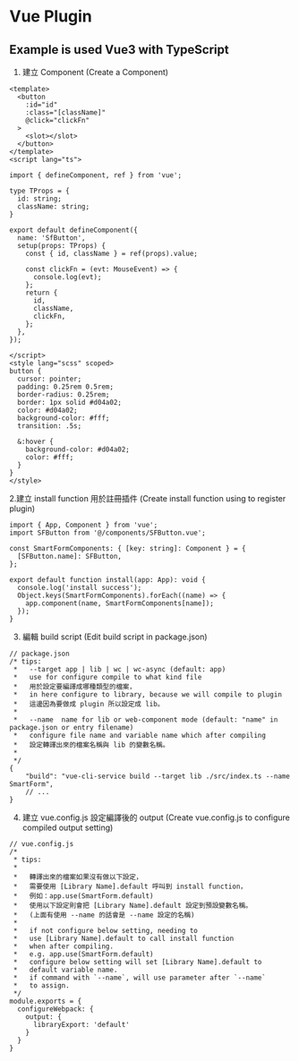 # Vue Plugin
## Example is used Vue3 with TypeScript

1. 建立 Component (Create a Component)

```htmlembedded=
<template>
  <button
    :id="id"
    :class="[className]"
    @click="clickFn"
  >
    <slot></slot>
  </button>
</template>
<script lang="ts">
```
```typescript=11
import { defineComponent, ref } from 'vue';

type TProps = {
  id: string;
  className: string;
}

export default defineComponent({
  name: 'SfButton',
  setup(props: TProps) {
    const { id, className } = ref(props).value;

    const clickFn = (evt: MouseEvent) => {
      console.log(evt);
    };
    return {
      id,
      className,
      clickFn,
    };
  },
});
```
```htmlembedded=33
</script>
<style lang="scss" scoped>
button {
  cursor: pointer;
  padding: 0.25rem 0.5rem;
  border-radius: 0.25rem;
  border: 1px solid #d04a02;
  color: #d04a02;
  background-color: #fff;
  transition: .5s;

  &:hover {
    background-color: #d04a02;
    color: #fff;
  }
}
</style>
```

2.建立 install function 用於註冊插件 (Create install function using to register plugin)
```typescript=
import { App, Component } from 'vue';
import SFButton from '@/components/SFButton.vue';

const SmartFormComponents: { [key: string]: Component } = {
  [SFButton.name]: SFButton,
};

export default function install(app: App): void {
  console.log('install success');
  Object.keys(SmartFormComponents).forEach((name) => {
    app.component(name, SmartFormComponents[name]);
  });
}
```
3. 編輯 build script (Edit build script in package.json)

```javascript=
// package.json
/* tips:
 *   --target app | lib | wc | wc-async (default: app)
 *   use for configure compile to what kind file
 *   用於設定要編譯成哪種類型的檔案，
 *   in here configure to library, because we will compile to plugin
 *   這邊因為要做成 plugin 所以設定成 lib。
 * 
 *   --name  name for lib or web-component mode (default: "name" in package.json or entry filename)
 *   configure file name and variable name which after compiling
 *   設定轉譯出來的檔案名稱與 lib 的變數名稱。
 * 
 */
{
    "build": "vue-cli-service build --target lib ./src/index.ts --name SmartForm",
    // ...
}
```

4. 建立 vue.config.js 設定編譯後的 output (Create vue.config.js to configure compiled output setting)
```javascript=
// vue.config.js
/*
 * tips:
 *   
 *   轉譯出來的檔案如果沒有做以下設定，
 *   需要使用 [Library Name].default 呼叫到 install function，
 *   例如：app.use(SmartForm.default)
 *   使用以下設定則會把 [Library Name].default 設定到預設變數名稱。
 *   (上面有使用 --name 的話會是 --name 設定的名稱)
 * 
 *   if not configure below setting, needing to
 *   use [Library Name].default to call install function 
 *   when after compiling.
 *   e.g. app.use(SmartForm.default)
 *   configure below setting will set [Library Name].default to
 *   default variable name.
 *   if command with `--name`, will use parameter after `--name`
 *   to assign.
 */
module.exports = {
  configureWebpack: {
    output: {
      libraryExport: 'default'
    }
  }
}
```
